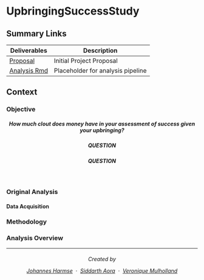 # UpbringingSuccessStudy

## Summary Links

| Deliverables      | Description |
|------------------|-------------|
| [Proposal]()   |  Initial Project Proposal |
| [Analysis Rmd]() | Placeholder for analysis pipeline  |

## Context

### Objective



<h5 align="center"> How much clout does money have in your assessment of success given your upbringing? </a></h5>

<h5 align="center">  QUESTION </a></h5>

<h5 align="center"> QUESTION  </a></h5>

<br>


### Original Analysis

#### Data Acquisition

### Methodology

### Analysis Overview 

---
<h6 align="center">
Created by

[Johannes Harmse](https://github.com/johannesharmse) &nbsp;&middot;&nbsp;
[Siddarth Aora](https://github.com/simrnsethi) &nbsp;&middot;&nbsp;
[Veronique Mulholland](https://github.com/vmulholl)
</a></h4>
